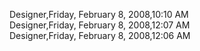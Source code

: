 ﻿Designer,Friday, February 8, 2008,10:10 AM  Designer,Friday, February 8, 2008,12:07 AM  Designer,Friday, February 8, 2008,12:06 AM